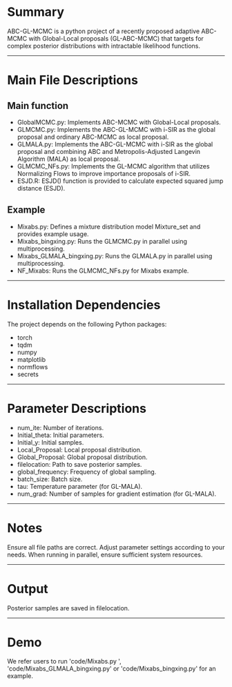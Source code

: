 # Summary

ABC-GL-MCMC is a python project of a recently proposed adaptive ABC-MCMC with Global-Local proposals (GL-ABC-MCMC) that targets for complex posterior distributions with intractable likelihood functions. 

--------
# Main File Descriptions
## Main function
- GlobalMCMC.py: Implements ABC-MCMC with Global-Local proposals.
- GLMCMC.py: Implements the ABC-GL-MCMC with i-SIR as the global proposal and ordinary ABC-MCMC as local proposal.
- GLMALA.py: Implements the ABC-GL-MCMC with i-SIR as the global proposal and combining ABC and Metropolis-Adjusted Langevin Algorithm (MALA) as local proposal.
- GLMCMC_NFs.py: Implements the GL-MCMC algorithm that utilizes Normalizing Flows to improve importance proposals of i-SIR.
- ESJD.R: ESJD() function is provided to calculate expected squared jump distance (ESJD).

## Example
- Mixabs.py: Defines a mixture distribution model Mixture_set and provides example usage.
- Mixabs_bingxing.py: Runs the GLMCMC.py in parallel using multiprocessing.
- Mixabs_GLMALA_bingxing.py: Runs the GLMALA.py in parallel using multiprocessing.
- NF_Mixabs: Runs the GLMCMC_NFs.py for Mixabs example.
--------
# Installation Dependencies
The project depends on the following Python packages:
- torch
- tqdm
- numpy
- matplotlib
- normflows
- secrets
--------
# Parameter Descriptions
- num_ite: Number of iterations.
- Initial_theta: Initial parameters.
- Initial_y: Initial samples.
- Local_Proposal: Local proposal distribution.
- Global_Proposal: Global proposal distribution.
- filelocation: Path to save posterior samples.
- global_frequency: Frequency of global sampling.
- batch_size: Batch size.
- tau: Temperature parameter (for GL-MALA).
- num_grad: Number of samples for gradient estimation (for GL-MALA).
--------  
# Notes

Ensure all file paths are correct. Adjust parameter settings according to your needs. When running in parallel, ensure sufficient system resources.

--------
# Output
Posterior samples are saved in filelocation.

--------
# Demo

We refer users to run 'code/Mixabs.py ', 'code/Mixabs_GLMALA_bingxing.py' or 'code/Mixabs_bingxing.py' for an example.
